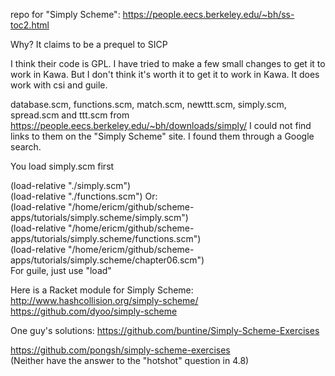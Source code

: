 repo for "Simply Scheme": https://people.eecs.berkeley.edu/~bh/ss-toc2.html  

Why? It claims to be a prequel to SICP   

I think their code is GPL. I have tried to make a few small changes to get it to work in Kawa. But I don't think it's worth it to get it to work in Kawa. It does work with csi and guile.   

database.scm, functions.scm, match.scm, newttt.scm, simply.scm, spread.scm and ttt.scm from https://people.eecs.berkeley.edu/~bh/downloads/simply/ I could not find links to them on the "Simply Scheme" site. I found them through a Google search.   

You load simply.scm first    

(load-relative "./simply.scm")   
(load-relative "./functions.scm")
Or:   
(load-relative "/home/ericm/github/scheme-apps/tutorials/simply.scheme/simply.scm")   
(load-relative "/home/ericm/github/scheme-apps/tutorials/simply.scheme/functions.scm")   
(load-relative "/home/ericm/github/scheme-apps/tutorials/simply.scheme/chapter06.scm")   
For guile, just use "load"  

Here is a Racket module for Simply Scheme: http://www.hashcollision.org/simply-scheme/   
https://github.com/dyoo/simply-scheme  

One guy's solutions: https://github.com/buntine/Simply-Scheme-Exercises   

https://github.com/pongsh/simply-scheme-exercises   
(Neither have the answer to the "hotshot" question in 4.8)   


